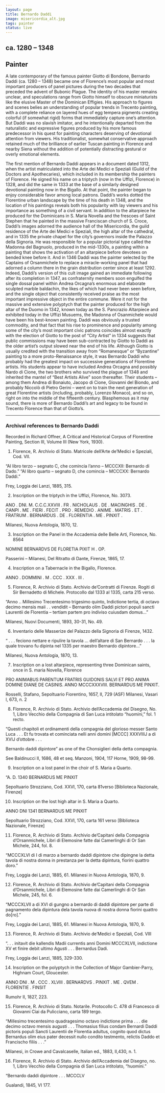 ```yaml
---
layout: page
title: Bernardo Daddi
image: misericordia_alt.jpg
tags: painter
status: live
---
```


## ca. 1280 – 1348
## Painter

A late contemporary of the famous painter Giotto di Bondone, Bernardo Daddi (ca. 1280 – 1348) became one of Florence’s most popular and most important producers of panel pictures during the two decades that preceded the advent of Bubonic Plague. The identity of his master remains unclear, and speculations range from Giotto himself to obscure miniaturists like the elusive Master of the Dominican Effigies. His approach to figures and scenes belies an understanding of popular trends in Trecento painting, with a complete reliance on layered hues of egg tempera pigments creating colorful (if somewhat rigid) forms that immediately capture one’s attention. But Daddi was no slavish imitator, and he intentionally departed from the naturalistic and expressive figures produced by his more famous predecessor in his quest for painting characters deserving of devotional attention from viewers. His traditionalist, somewhat conservative approach retained much of the brilliance of earlier Tuscan painting in Florence and nearby Siena without the addition of potentially distracting gestural or overly emotional elements.

The first mention of Bernardo Daddi appears in a document dated 1312, when the artist matriculated into the Arte dei Medici e Speziali (Guild of the Doctors and Apothecaries), which included in its membership the painters of Florence. He signed his name on a triptych (now in the Uffizi, Florence) in 1328, and did the same in 1333 at the base of a similarly designed devotional painting now in the Bigallo. At that point, the painter began to enjoy considerable favor among local patrons. Daddi’s works dotted the Florentine urban landscape by the time of his death in 1348, and the location of his paintings reveals both his popularity with lay viewers and his importance as something of a civil servant. In addition to the altarpiece he produced for the Dominicans in S. Maria Novella and the frescoes of Saint Stephen that he painted in the massive Franciscan church of S. Croce, Daddi’s images adorned the audience hall of the Misericordia, the guild residence of the Arte dei Medici e Speziali, the high altar of the cathedral, and in 1335 the private chapel for the city’s governors inside the Palazzo della Signoria. He was responsible for a popular pictorial type called the Madonna del Bagnuolo, produced in the mid-1330s, a painting within a painting that shows the activation of an altarpiece before devotees on bended knee before it. And in 1346 Daddi was the painter selected by the Captains of Orsanmichele to replace a miracle-working panel that had adorned a column there in the grain distribution center since at least 1292. Indeed, Daddi’s version of this cult image gained an immediate following after its completion in 1347, as confraternity members soon engulfed the single dossal panel within Andrea Orcagna’s enormous and elaborate sculpted marble baldachin, the likes of which had never been seen before, and the single object that consistently received praise as the most important impressive object in the entire commune. Were it not for the massive and extensive polyptych that the painter produced for the high altar of the Duomo in 1342, known today as the S. Pancrazio Altarpiece and exhibited today in the Uffizi Musuems, the Madonna of Osanmichele would have been his best-known painting. Daddi was obviously a trusted commodity, and that fact that his rise to prominence and popularity among some of the city’s most important civic patrons coincides almost exactly with the election of Giotto to the post of “City Artist” in 1334 suggests that public commissions may have been sub-contracted by Giotto to Daddi as the older artist’s output slowed near the end of his life.
Although Giotto is usually credited with the transition away from “Romanesque” or “Byzantine” painting to a more proto-Renaissance style, it was Bernardo Daddi who probably had the greatest impact on successive generations of Florentine artists. His students appear to have included Andrea Orcagna and possibly Nardo di Cione, the two brothers who survived the plague of 1348 and inherited the mantel of “Best Artists Alive” soon thereafter. Their students – among them Andrea di Bonaiuto, Jacopo di Cione, Giovanni del Biondo, and probably Niccolò di Pietro Gerini – went on to train the next generation of great Florentine artists (including, probably, Lorenzo Monaco), and so on, right on into the middle of the fifteenth century. Blasphemous as it may sound, there is more of Bernardo Daddi’s art and legacy to be found in Trecento Florence than that of Giotto’s.

---

### Archival references to Bernardo Daddi
Recorded in Richard Offner, A Critical and Historical Corpus of Florentine Painting, Section III, Volume III (New York, 1930).

1. Florence, R. Archivio di Stato.  Matricole dell’Arte de’Medici e Speziali, Cod. VII.  

“Al libro terzo – segnato C, che comincia l’anno – MCCCXII:  Bernardo di Dado.”
“Al libro quarto – segnato D, che comincia – MCCCXX:  Bernardo Daddi.”

Frey, Loggia dei Lanzi, 1885, 315.


2. Inscription on the triptych in the Uffizi, Florence, No. 3073.

ANO . DNI. M. C.C.C.XXVIII . FR . NICHOLAUS . DE . MACINGHIS . DE . CANPI . ME . FIERI . FECIT . PRO . REMEDIO . ANIME . MATRIS . ET . FRATRUM . BERNARDUS . DE . FLORENTIA . ME . PINXIT .

Milanesi, Nuova Antologia, 1870, 12.


3. Inscription on the Panel in the Accademia delle Belle Arti, Florence, No. 8564

NOMINE BERNARDVS DE FLORETIA PIXIT H . OP.

Passerini – Milanesi, Del Ritratto di Dante, Firenze, 1865, 17.


4. Inscription on a Tabernacle in the Bigallo, Florence.

ANNO . DOMMINI . M . CCC . XXX . III .


5. Florence, R. Archivio di Stato.  Archivio de’Contratti di Firenze.  Rogiti di Sir Bernadetto di Michele.  Protocollo dal 1333 al 1335, carta 215 verso.

“Anno .. Millesimo Trecentesimo trigesimo quinto, Indictione tertia, di octavo decimo mensis maii . . vendidit – Bernardo olim Daddi pictori populi sancti Laurentii de Florentia – tertiam partem pro indiviso cuiusdam domus…”

Milanesi, Nuovi Documenti, 1893, 30-31, No. 49.


6. Inventario delle Masserize del Palazzo della Signoria di Firenze, 1432.

“ . . . feciono nettare e ripulire la tavola … dell’altare di San Bernardo . . . la quale trovano fu dipinta nel 1335 per maestro Bernardo dipintore…”

Milanesi, Nuova Antologia, 1870, 13.


7. Inscription on a lost altarpiece, representing three Dominican saints, once in S. maria Novella, Florence

PRO ANIMABUS PARENTUM FRATRIS GUIDONIS SALVI ET PRO ANIMA DOMINE DIANE DE CASINIS.  ANNO MCCCXXXVIII.  BERNARDUS ME PINXIT.

Rosselli, Stafano, Sepoltuario Fiorentino, 1657, II, 729 (ASF)
Milanesi, Vasari I, 673, n. 2


8. Florence, R. Archivio di Stato.   Archivio dell’Accademia del Disegno, No. 1, Libro Vecchio della Compagnia di San Luca intitolato “huomini,” fol. 1 recto.

“Questi chapitoli et ordinamenti della compagnia del glorioso messer Santo Luca . . . Et fu trovata et cominciata nelli anni domini [MCCC] XXXVIIIJ a di XVIJ d’ottobre . . .

Bernardo daddi dipintore” as one of the Chonsiglieri della detta compagnia.

See Baldinucci II, 1686, 48 et seq.
Manzoni, 1904, 117
Horne, 1909, 98-99.


9. Inscription on a lost panel in the choir of S. Maria a Quarto.

“A. D. 1340 BERNARDUS ME PINXIT

Sepoltuario Strozziano, Cod. XXVI, 170, carta 81verso [Biblioteca Nazionale, Firenze]


10.  Inscription on the lost high altar in S. Maria a Quarto.

ANNO DNI 1341 BERNARDUS ME PINXIT

Sepoltuario Strozziano, Cod. XXVI, 170, carta 161 verso [Biblioteca Nazionale, Firenze]


11. Florence, R. Archivio di Stato.  Archivio de’Capitani della Compagnia d’Orsanmichele, Libri di Elemosine fatte dai Camerlinghi di Or San Michele, 244, fol. 8.

“MCCCXLVI di I di marzo a bernardo daddi dipintore che dipingne la detta tavola di nostra donna in prestanza per la detta dipintura, fiorini quattro doro.”

Frey, Loggia dei Lanzi, 1885, 61.
Milanesi in Nuova Antologia, 1870, 9.


12. Florence, R. Archivio di Stato.  Archivio de’Capitani della Compagnia d’Orsanmichele, Libri di Elemosine fatte dai Camerlinghi di Or San Michele, 245, fol. 6.

“MCCCXLVII a di XVI di gungno a bernardo di daddi dipintore per parte di pagnamento dela dipintura dela tavola nuova di nostra donna fiorini quattro do[ro].”

Frey, Loggia dei Lanzi, 1885, 61.
Milanesi in Nuova Antologia, 1870, 9.


13. Florence, R. Archivio di Stato.  Archivio de’Medici e Speziali, Cod. VIII

“. . . initavit die kallendis Madii currentis anni Domini MCCCXLVII, indictione XV et finire debit ultimo Agusti . . . Bernardus Dadi.

Frey, Loggia dei Lanzi, 1885, 329-330.


14. Inscription on the polyptych in the Collection of Major Gambier-Parry, Highnam Court, Gloucester.

ANNO DNI . M . CCC . XLVIII . BERNARDVS . PINXIT . ME . QVEM . FLORENTIE . FINSIT

Rumohr II, 1827, 223.


15. Florence, R. Archivio di Stato.  Notarile. Protocollo C. 478 di Francesco di Giovanni Ciai da Pulicciano, carta 189 tergo.

“Millesimo trecentesimo quadragesimo octavo indictione prima . . . die decimo octavo mensis augusti . . . Thomasius filius condam Bernardi Daddi pictoris populi Sancti Laurentii de Florentia adultus, cognito quod dictus Bernardus olim eius pater decessit nullo condito testmento, relictis Daddo et Francischo filiis . . .”

Milanesi, in Crowe and Cavalcaselle, Italian ed., 1883, II,430, n. 1.


16. Florence, R. Archivio di Stato.  Archivio dell’Accademia del Disegno, no. 1, Libro Vecchio della Compagnia di San Luca intitolato, “huomini.”

“Bernardo daddi dipintore . . . MCCCLV

Gualandi, 1845, VI 177.
